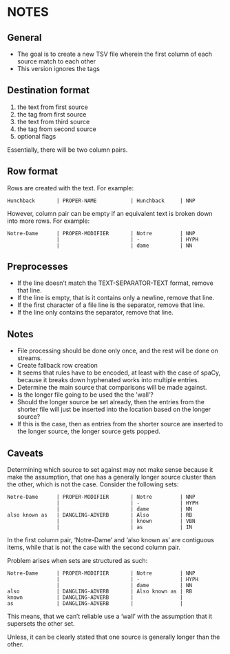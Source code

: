 NOTES
=====


General
-------

- The goal is to create a new TSV file wherein the first column of each
  source match to each other
- This version ignores the tags


Destination format
------------------

1. the text from first source
2. the tag from first source
3. the text from third source
4. the tag from second source
5. optional flags

Essentially, there will be two column pairs.


Row format
----------

Rows are created with the text. For example:

```
Hunchback       | PROPER-NAME           | Hunchback     | NNP
```

However, column pair can be empty if an equivalent text is broken down into
more rows. For example:

```
Notre-Dame      | PROPER-MODIFIER       | Notre         | NNP
                |                       | -             | HYPH
                |                       | dame          | NN
```


Preprocesses
------------

- If the line doesn’t match the TEXT-SEPARATOR-TEXT format, remove that line.
- If the line is empty, that is it contains only a newline, remove that line.
- If the first character of a file line is the separator, remove that line.
- If the line only contains the separator, remove that line.


Notes
-----

- File processing should be done only once, and the rest will be done on
  streams.
- Create fallback row creation
- It seems that rules have to be encoded, at least with the case of spaCy,
  because it breaks down hyphenated works into multiple entries.
- Determine the main source that comparisons will be made against.
- Is the longer file going to be used the the ’wall’?
- Should the longer source be set already, then the entries from the shorter
  file will just be inserted into the location based on the longer source?
- If this is the case, then as entries from the shorter source are inserted
  to the longer source, the longer source gets popped.


Caveats
-------

Determining which source to set against may not make sense because it
make the assumption, that one has a generally longer source cluster than the
other, which is not the case. Consider the following sets:

```
Notre-Dame      | PROPER-MODIFIER       | Notre         | NNP
                |                       | -             | HYPH
                |                       | dame          | NN
also known as   | DANGLING-ADVERB       | Also          | RB
                |                       | known         | VBN
                |                       | as            | IN
```

In the first column pair, ‘Notre-Dame’ and ‘also known as’ are contiguous
items, while that is not the case with the second column pair.

Problem arises when sets are structured as such:

```
Notre-Dame      | PROPER-MODIFIER       | Notre         | NNP
                |                       | -             | HYPH
                |                       | dame          | NN
also            | DANGLING-ADVERB       | Also known as | RB
known           | DANGLING-ADVERB       |               |
as              | DANGLING-ADVERB       |               |
```

This means, that we can’t reliable use a ‘wall’ with the assumption that it
supersets the other set.

Unless, it can be clearly stated that one source is generally longer than
the other.
